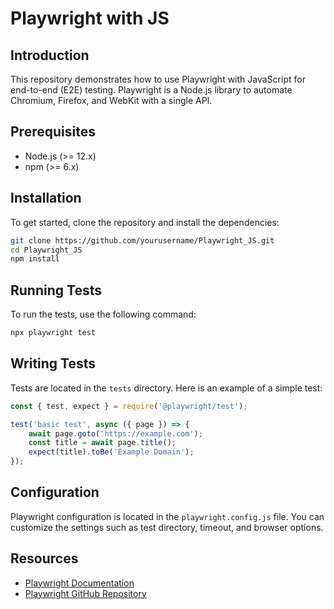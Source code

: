 # Playwright with JS
## Introduction

This repository demonstrates how to use Playwright with JavaScript for end-to-end (E2E) testing. Playwright is a Node.js library to automate Chromium, Firefox, and WebKit with a single API.

## Prerequisites

- Node.js (>= 12.x)
- npm (>= 6.x)

## Installation

To get started, clone the repository and install the dependencies:

```bash
git clone https://github.com/yourusername/Playwright_JS.git
cd Playwright_JS
npm install
```

## Running Tests

To run the tests, use the following command:

```bash
npx playwright test
```

## Writing Tests

Tests are located in the `tests` directory. Here is an example of a simple test:

```javascript
const { test, expect } = require('@playwright/test');

test('basic test', async ({ page }) => {
    await page.goto('https://example.com');
    const title = await page.title();
    expect(title).toBe('Example Domain');
});
```

## Configuration

Playwright configuration is located in the `playwright.config.js` file. You can customize the settings such as test directory, timeout, and browser options.

## Resources

- [Playwright Documentation](https://playwright.dev/docs/intro)
- [Playwright GitHub Repository](https://github.com/microsoft/playwright)
